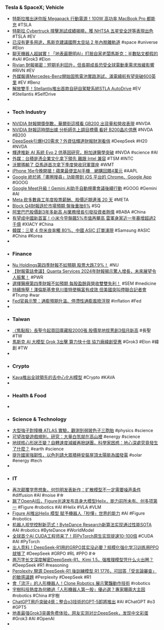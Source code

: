 ### Tesla & SpaceX; Vehicle
- [特斯拉推出迷你版 Megapack 行動電源！100W 高功率 MacBook Pro 都能充](https://today.line.me/tw/v2/article/BE7ny6n) #TSLA
- [特斯拉 Cybertruck 撞擊測試成績揭曉，獲 NHTSA 五星安全評等表現出色](https://technews.tw/2025/02/21/tesla-cybertruck-nhtsa/) #TSLA #EV
- [已沒有更多用途，馬斯克建議國際太空站 2 年內脫離軌道](https://technews.tw/2025/02/21/elon-musk-international-space-station/) #space #universe #Elon
- [聊天機器人超誠實！「地表最聰明AI」打臉自家老闆馬斯克：半數貼文都假的](https://money.udn.com/money/story/5599/8562853) #xAI #Grok3 #Elon
- [Rivian 財報揭密：短期毛利回升，但長期成長恐受全球電動車需求放緩影響](https://today.line.me/tw/v2/article/x2LOZ16) #RIVN #EV
- [外媒報導Mercedes-Benz開始固態電池實路測試，滿電續航有望突破600英里](https://news.u-car.com.tw/news/article/82793) #EV #Benz
- [解放雙手！Stellantis推出首款自研自駕駛系統STLA AutoDrive](https://news.cnyes.com/news/id/5868669) #EV #Stellantis #SelfDrive
-
- ### Tech Industry
- [NVIDIA 財報開獎倒數，華爾街這樣看 GB200 出貨量和營收表現](https://technews.tw/2025/02/21/wall-street-analysts-see-nvidia-gb200/) #NVDA
- [NVIDIA 財報這時間出爐 分析師先上調目標價 看好 B200晶片供應](https://money.udn.com/money/story/5599/8562532) #NVDA #B200
- [DeepSeek引爆H20需求？外資估輝達財報財測看俏](https://www.moneydj.com/kmdj/news/newsviewer.aspx?a=77f08c22-2f01-4b00-9058-de011eab02f0) #DeepSeek #H20 #NVDA
- [輝達推新 AI 系統 Evo 2 供基因研究，盼加速醫學突破](https://technews.tw/2025/02/20/arc-institute-stanford-university-evo-2/) #NVDA #science #AI
- [外媒：台積是憑企業文化拿下領先 難跟 Intel 兼容](https://technews.tw/2025/02/19/tsmc-does-not-actually-want-to-buy-intel/) #TSM #INTC
- [沃爾瑪輸了 亞馬遜首次拿下季度營收冠軍寶座](https://news.cnyes.com/news/id/5868744) #WMT
- [iPhone 16e今晚開搶！蘋果最便宜AI手機　網購回饋4萬元](https://tw.nextapple.com/life/20250221/409E099EFAC8A9DC67DB431C820A0ED8) #AAPL
- [Google 終於將「畫圈搜尋」功能帶到 iOS 平台的 Chrome、Google App](https://m.eprice.com.tw/mobile/talk/4541/5814755/1) #GOOG
- [Google Meet升級！Gemini AI助手自動規畫會議後續行動](https://news.pchome.com.tw/science/technice/20250221/index-74011749850544338005.html) #GOOG #Gemini #AI
- [Meta 砍多數員工年度股票薪酬、股價近期連漲 20 天](https://finance.technews.tw/2025/02/21/meta-slashes-staff-stock-awards-as-group-embarks-on-ai-spending-drive/) #META
- [Block Q4財報遜於市場預期 盤後重挫6%](https://www.ttv.com.tw/finance/view/022025211020574B2CA21A8B4591B49ECFB1B4F0369833DF/587) #SQ
- [阿里巴巴股價創3年多新高 AI業務增長引發投資者熱情](https://news.cnyes.com/news/id/5869269) #BABA #China
- [有望成中國新首富！小米今早盤飆5%市值再攀高 雷軍身家近一年暴增超過2千億](https://news.cnyes.com/news/id/5868909) #XIACY #China
- [韓媒：三星 4 奈米良率觸 80%、中國 ASIC 訂單湧現](https://technews.tw/2025/02/21/samsung-4nm-china-asic/) #Samsung #ASIC #China #Korea
-
- ### Finance
- [Nu Holdings第四季財報不如預期 股票大跌7.9%！](https://www.forecastock.tw/article/cmoneyairesearcher-e173f7c8-efde-11ef-9e2e-b075effd0c1a) #NU
- [【財報電話會議】Quanta Services 2024年財報揭示驚人增長，未來展望令人振奮！](https://www.forecastock.tw/article/cmoneyairesearcher-2e71d9fb-f01f-11ef-9221-11bc77ac183e) #PWR
- [選擇醫療第四季財報不如預期 每股盈餘與營收雙雙失利！](https://www.cmoney.tw/notes/note-detail.aspx?nid=906495) #SEM #medicine
- [持續施壓！澤倫斯基會見川普特使稱富有成效 但美國突叫停聯合記者會](https://news.cnyes.com/news/id/5868803) #Trump #war
- [Fed官員示警：通膨預期升溫、停滯性通膨風險浮現](https://news.cnyes.com/news/id/5868735) #inflation #Fed
-
- ### Taiwan
- [〈焦點股〉長聖今起買回庫藏股2000張 股價旱地拔蔥創3個月新高](https://news.cnyes.com/news/id/5869021) #長聖 #TW
- [馬斯克 AI 大模型 Grok 3出擊 算力快十倍 協力廠緯創受惠](https://www.wealth.com.tw/articles/4782f014-aa03-40ac-a7c5-45067502e42d) #Grok3 #Elon #緯創 #TW
-
- ### Crypto
- [Kava推出全球領先的去中心化AI模型](https://news.cnyes.com/news/id/5869328) #Crypto #KAVA
-
- ### Health & Food
-
- ### Science & Technology
- [大型強子對撞機 ATLAS 實驗，觀測到弱玻色子三胞胎](https://technews.tw/2025/02/20/vector-boson-atlas-large-hadron-collider-vvz-production/) #physics #science
- [可望改變遊戲規則，研究：大量白氫就在高山裡](https://technews.tw/2025/02/21/hydrogen-gas-hidden-in-mountains/) #energy #science
- [地球核心形狀丕變？自轉速度減緩再掀謎團，科學家困惑：地心深處究竟發生了什麼？](https://www.techbang.com/posts/121538-is-the-shape-of-the-earths-core-changing-the-slowdown-in) #earth #science
- [提升國家強韌性，以色列請大眾積極安裝屋頂太陽能為國發電](https://technews.tw/2025/02/21/israel-asks-public-to-put-solar-panels-on-roofs-to-produce-electricity/) #solar #energy #tech
-
- ### IT
- [再次颠覆学界想象，何恺明发表新作：扩散模型不一定需要噪声条件](https://www.jiqizhixin.com/articles/2025-02-21-2) #diffusion #AI #noise #☆
- [踹了OpenAI后，Figure光速发布具身大模型Helix，能力前所未有、创多项第一](https://www.jiqizhixin.com/articles/2025-02-21-5) #Figure #robotics #AI #Helix #VLA #VLM
- [Figure AI推出Helix 模型 賦予機器人「秒懂」世界的能力](https://news.cnyes.com/news/id/5869268) #AI #Figure #robotics
- [机器人视觉控制新范式！ByteDance Research新算法实现通过性能SOTA](https://www.jiqizhixin.com/articles/2025-02-21-8) #AI #robotics #ByteDance #WorldModel
- [全球首个AI CUDA工程师来了！将PyTorch原生实现提速10-100倍](https://www.jiqizhixin.com/articles/2025-02-21-7) #CUDA #AI #PyTorch
- [出人意料！DeepSeek-R1用的GRPO其实没必要？规模化强化学习训练用PPO就够了](https://www.jiqizhixin.com/articles/2025-02-21-9) #DeepSeek #GRPO #RL #PPO #☆
- [两万字长文深度解密DeepSeek-R1、Kimi 1.5，强推理模型凭什么火出圈？](https://www.jiqizhixin.com/articles/2025-02-21-4) #DeepSeek #R1 #reasoning
- [Perplexity 開源 DeepSeek-R1 後訓練模型 R1 1776，可回答「受言論審查」 的敏感議題](https://www.techbang.com/posts/121501-perplexity-deepseek-r1-r1-1776) #Perplexity #DeepSeek #R1
- [會「流汗」的人形機器人！Clone Robotics 展示驚豔動作技術](https://technews.tw/2025/02/21/clone-robotics-releases-eerie-video-of-twitching-kicking-humanoid-robot/) #robotics
- [宇樹科技熱度為何勝過「人形機器人第一股」優必選？專家曝兩大主因](https://news.cnyes.com/news/id/5869084) #robotics #China #宇樹
- [ChatGPT用戶突破4億；整合o3技術的GPT-5即將推出](https://www.ithome.com.tw/news/167493) #AI #ChatGPT #o3 #GPT5
- [地表最强Grok3突袭免费体验，网友实测对比DeepSeek，发现中文彩蛋](https://www.jiqizhixin.com/articles/2025-02-20-13) #Grok3 #AI #OpenAI
-